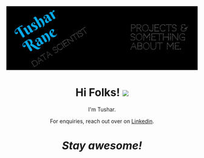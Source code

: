 <img src="https://github.com/Tushar2771/Tushar2771/blob/main/cover.jpeg" width="1500px">
<h1 align='center'> Hi Folks! <img src="https://raw.githubusercontent.com/MartinHeinz/MartinHeinz/master/wave.gif" width="30px"></h1>
<p align='center'>
I'm Tushar.
</p>
<p align='center'>For enquiries, reach out over on <a href=https://www.linkedin.com/in/tushar-rane-b746111b1/">Linkedin</a>.</p>

<h1 align='center'><i>Stay awesome!</i></h1>
